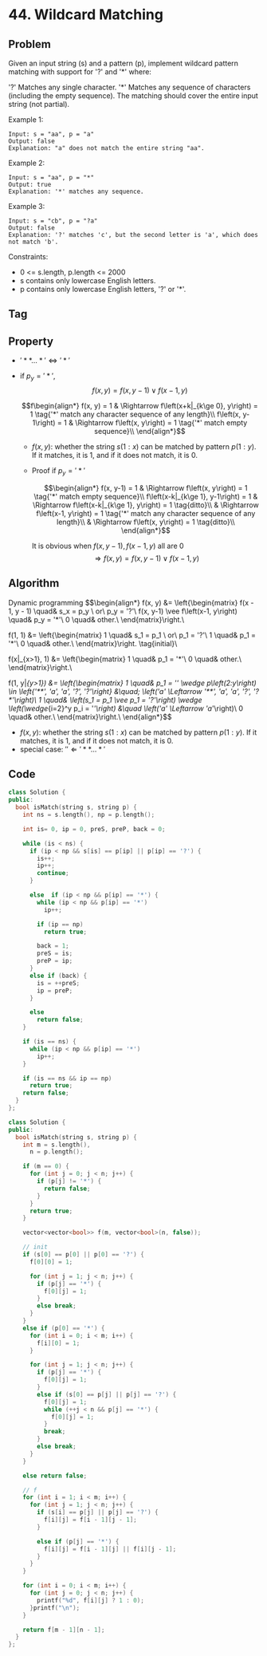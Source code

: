 # 44. Wildcard Matching
## Problem
Given an input string (s) and a pattern (p), implement wildcard pattern matching with support for '?' and '*' where:

'?' Matches any single character.
'*' Matches any sequence of characters (including the empty sequence).
The matching should cover the entire input string (not partial).

Example 1:
```
Input: s = "aa", p = "a"
Output: false
Explanation: "a" does not match the entire string "aa".
```

Example 2:
```
Input: s = "aa", p = "*"
Output: true
Explanation: '*' matches any sequence.
```

Example 3:
```
Input: s = "cb", p = "?a"
Output: false
Explanation: '?' matches 'c', but the second letter is 'a', which does not match 'b'.
```

Constraints:
- 0 <= s.length, p.length <= 2000
- s contains only lowercase English letters.
- p contains only lowercase English letters, '?' or '*'.

## Tag

## Property
- $'**...*' \Leftrightarrow '*'$
- if $p_y = '*'$, 
  $$f(x, y) = f(x, y-1) \vee f(x-1, y)$$

  $$f\begin{align*}
    f(x, y) = 1 & \Rightarrow f\left(x+k|_{k\ge 0}, y\right) = 1   \tag{'*' match any character sequence of any length}\\
    f\left(x, y-1\right) = 1 & \Rightarrow f\left(x, y\right) = 1  \tag{'*' match empty sequence}\\
  \end{align*}$$

  - $f(x, y)$: whether the string $s(1:x)$ can be matched by pattern $p(1:y)$. If it matches, it is 1, and if it does not match, it is 0.

  - Proof
    if $p_y = '*'$

    $$\begin{align*}
      f(x, y-1) = 1 & \Rightarrow f\left(x, y\right) = 1  \tag{'*' match empty sequence}\\
      f\left(x-k|_{k\ge 1}, y-1\right) = 1 & \Rightarrow f\left(x-k|_{k\ge 1}, y\right) = 1  \tag{ditto}\\
        & \Rightarrow f\left(x-1, y\right) = 1   \tag{'*' match any character sequence of any length}\\
        & \Rightarrow f\left(x, y\right) = 1   \tag{ditto}\\
    \end{align*}$$

    It is obvious when $f(x, y-1), f(x-1, y)$ all are 0
    $$\Rightarrow f\left(x, y\right) = f\left(x, y-1\right) \vee f\left(x-1, y\right)$$

## Algorithm
Dynamic programming
$$\begin{align*}
  f(x, y) &= \left\{\begin{matrix}
    f(x - 1, y - 1)  \quad& s_x = p_y \ or\ p_y = '?'\\
    f(x, y-1) \vee f\left(x-1, y\right)  \quad& p_y = '*'\\
    0  \quad& other.\\
  \end{matrix}\right.\\

  f(1, 1) &= \left\{\begin{matrix}
    1  \quad& s_1 = p_1 \ or\ p_1 = '?'\\
    1  \quad& p_1 = '*'\\
    0  \quad& other.\\
  \end{matrix}\right.  \tag{initial}\\

  f(x|_{x>1}, 1) &= \left\{\begin{matrix}
    1  \quad& p_1 = '*'\\
    0  \quad& other.\\
  \end{matrix}\right.\\

  f(1, y|_{y>1}) &=  \left\{\begin{matrix}
    1  \quad& p_1 = '*' \wedge p\left(2:y\right) \in \left\{'**', '*a', '*a*', '*?', '*?*'\right\}  &\quad; \left('a' \Leftarrow '**', '*a', '*a*', '*?', '*?*'\right)\\
    1  \quad& \left(s_1 = p_1 \vee p_1 = '?'\right) \wedge \left(\wedge_{i=2}^y p_i = '*'\right)  &\quad \left('a' \Leftarrow 'a*'\right)\\
    0  \quad& other.\\
  \end{matrix}\right.\\
\end{align*}$$

- $f(x, y)$: whether the string $s(1:x)$ can be matched by pattern $p(1:y)$. If it matches, it is 1, and if it does not match, it is 0.
- special case: $'' \Leftarrow '**...*'$

## Code
```cpp
class Solution {
public:
  bool isMatch(string s, string p) {
    int ns = s.length(), np = p.length();

    int is= 0, ip = 0, preS, preP, back = 0;

    while (is < ns) {
      if (ip < np && s[is] == p[ip] || p[ip] == '?') {
        is++;
        ip++;
        continue;
      }

      else  if (ip < np && p[ip] == '*') {
        while (ip < np && p[ip] == '*')
          ip++;

        if (ip == np)
          return true;

        back = 1;
        preS = is;
        preP = ip;
      } 
      else if (back) {
        is = ++preS;
        ip = preP;
      }

      else
        return false;
    }

    if (is == ns) {
      while (ip < np && p[ip] == '*')
        ip++;
    }

    if (is == ns && ip == np)
      return true;
    return false;
  }
};
```

```cpp
class Solution {
public:
  bool isMatch(string s, string p) {
    int m = s.length(), 
      n = p.length();

    if (m == 0) {
      for (int j = 0; j < n; j++) {
        if (p[j] != '*') {
          return false;
        }
      }
      return true;
    }

    vector<vector<bool>> f(m, vector<bool>(n, false));

    // init
    if (s[0] == p[0] || p[0] == '?') {
      f[0][0] = 1;

      for (int j = 1; j < n; j++) {
        if (p[j] == '*') {
          f[0][j] = 1;
        }
        else break;
      }
    }
    else if (p[0] == '*') {
      for (int i = 0; i < m; i++) {
        f[i][0] = 1;
      }

      for (int j = 1; j < n; j++) {
        if (p[j] == '*') {
          f[0][j] = 1;
        }
        else if (s[0] == p[j] || p[j] == '?') {
          f[0][j] = 1;
          while (++j < n && p[j] == '*') {
            f[0][j] = 1;
          }
          break;
        }
        else break;
      }
    }

    else return false;

    // f
    for (int i = 1; i < m; i++) {
      for (int j = 1; j < n; j++) {
        if (s[i] == p[j] || p[j] == '?') {
          f[i][j] = f[i - 1][j - 1];
        }

        else if (p[j] == '*') {
          f[i][j] = f[i - 1][j] || f[i][j - 1];
        }
      }
    }

    for (int i = 0; i < m; i++) {
      for (int j = 0; j < n; j++) {
        printf("%d", f[i][j] ? 1 : 0);
      }printf("\n");
    }

    return f[m - 1][n - 1];
  }
};
```